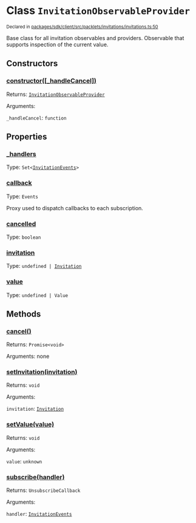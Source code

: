 # Class `InvitationObservableProvider`
<sub>Declared in [packages/sdk/client/src/packlets/invitations/invitations.ts:50](https://github.com/dxos/dxos/blob/main/packages/sdk/client/src/packlets/invitations/invitations.ts#L50)</sub>


Base class for all invitation observables and providers.
Observable that supports inspection of the current value.


## Constructors
### [constructor(\[_handleCancel\])]()



Returns: <code>[InvitationObservableProvider](/api/@dxos/client/classes/InvitationObservableProvider)</code>

Arguments: 

`_handleCancel`: <code>function</code>


## Properties
### [_handlers]()
Type: <code>Set&lt;[InvitationEvents](/api/@dxos/client/interfaces/InvitationEvents)&gt;</code>

### [callback]()
Type: <code>Events</code>

Proxy used to dispatch callbacks to each subscription.

### [cancelled]()
Type: <code>boolean</code>

### [invitation](https://github.com/dxos/dxos/blob/main/packages/sdk/client/src/packlets/invitations/invitations.ts#L56)
Type: <code>undefined | [Invitation](/api/@dxos/client/interfaces/Invitation)</code>

### [value]()
Type: <code>undefined | Value</code>


## Methods
### [cancel()]()



Returns: <code>Promise&lt;void&gt;</code>

Arguments: none

### [setInvitation(invitation)](https://github.com/dxos/dxos/blob/main/packages/sdk/client/src/packlets/invitations/invitations.ts#L60)



Returns: <code>void</code>

Arguments: 

`invitation`: <code>[Invitation](/api/@dxos/client/interfaces/Invitation)</code>

### [setValue(value)]()



Returns: <code>void</code>

Arguments: 

`value`: <code>unknown</code>

### [subscribe(handler)]()



Returns: <code>UnsubscribeCallback</code>

Arguments: 

`handler`: <code>[InvitationEvents](/api/@dxos/client/interfaces/InvitationEvents)</code>
